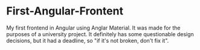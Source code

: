 # First-Angular-Frontent
My first frontend in Angular using Anglar Material. It was made for the purposes of a university project.
It definitely has some questionable design decisions, but it had a deadline, so "if it's not broken, don't fix it".
